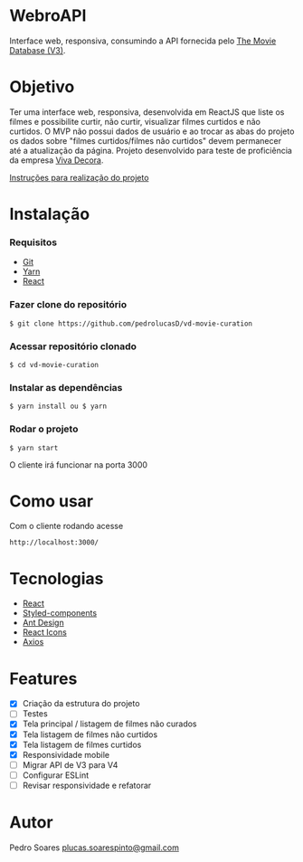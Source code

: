 # WebroAPI

Interface web, responsiva, consumindo a API fornecida pelo [The Movie Database (V3)](https://www.themoviedb.org).


# Objetivo

Ter uma interface web, responsiva, desenvolvida em ReactJS que liste os filmes e possibilite curtir, não curtir, visualizar filmes curtidos e não curtidos. O MVP não possui dados de usuário e ao trocar as abas do projeto os dados sobre "filmes curtidos/filmes não curtidos" devem permanecer até a atualização da página.
Projeto desenvolvido para teste de proficiência da empresa [Viva Decora](https://www.vivadecora.com.br/).

[Instruções para realização do projeto](https://github.com/vivadecora/projeto-front-end-vivadecora-nao-fazer-fork)

# Instalação
### Requisitos
- [Git](https://git-scm.com/book/en/v2/Getting-Started-Installing-Git)
- [Yarn](https://yarnpkg.com/getting-started)
- [React](https://pt-br.reactjs.org/)

### Fazer clone do repositório
```
$ git clone https://github.com/pedrolucasD/vd-movie-curation
```
### Acessar repositório clonado
```
$ cd vd-movie-curation
```
### Instalar as dependências
```
$ yarn install ou $ yarn
```

### Rodar o projeto
```
$ yarn start
```
O cliente irá funcionar na porta 3000

# Como usar
Com o cliente rodando acesse
```
http://localhost:3000/
```

# Tecnologias
- [React](https://pt-br.reactjs.org/)
- [Styled-components](https://styled-components.com/)
- [Ant Design](https://ant.design/)
- [React Icons](https://react-icons.github.io/react-icons/)
- [Axios](https://www.npmjs.com/package/axios)

# Features
- [x] Criação da estrutura do projeto
- [ ] Testes
- [x] Tela principal / listagem de filmes não curados
- [x] Tela listagem de filmes não curtidos
- [x] Tela listagem de filmes curtidos
- [x] Responsividade mobile
- [ ] Migrar API de V3 para V4
- [ ] Configurar ESLint
- [ ] Revisar responsividade e refatorar

# Autor
Pedro Soares
plucas.soarespinto@gmail.com